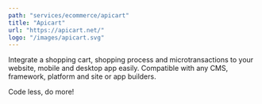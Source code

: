 ```yaml
---
path: "services/ecommerce/apicart"
title: "Apicart"
url: "https://apicart.net/"
logo: "/images/apicart.svg"
---
```


Integrate a shopping cart, shopping process and microtransactions to your website, mobile and desktop app easily.
Compatible with any CMS, framework, platform and site or app builders.

Code less, do more!
